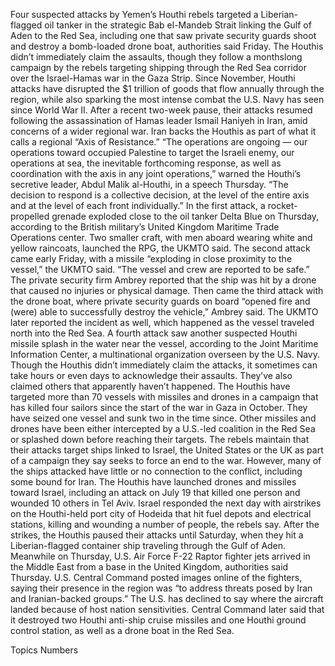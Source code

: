Four suspected attacks by Yemen’s Houthi rebels targeted a Liberian-flagged oil tanker in the strategic Bab el-Mandeb Strait linking the Gulf of Aden to the Red Sea, including one that saw private security guards shoot and destroy a bomb-loaded drone boat, authorities said Friday.
The Houthis didn’t immediately claim the assaults, though they follow a monthslong campaign by the rebels targeting shipping through the Red Sea corridor over the Israel-Hamas war in the Gaza Strip.
Since November, Houthi attacks have disrupted the $1 trillion of goods that flow annually through the region, while also sparking the most intense combat the U.S. Navy has seen since World War II.
After a recent two-week pause, their attacks resumed following the assassination of Hamas leader Ismail Haniyeh in Iran, amid concerns of a wider regional war. Iran backs the Houthis as part of what it calls a regional “Axis of Resistance.”
“The operations are ongoing — our operations toward occupied Palestine to target the Israeli enemy, our operations at sea, the inevitable forthcoming response, as well as coordination with the axis in any joint operations,” warned the Houthi’s secretive leader, Abdul Malik al-Houthi, in a speech Thursday. “The decision to respond is a collective decision, at the level of the entire axis and at the level of each front individually.”
In the first attack, a rocket-propelled grenade exploded close to the oil tanker Delta Blue on Thursday, according to the British military’s United Kingdom Maritime Trade Operations center. Two smaller craft, with men aboard wearing white and yellow raincoats, launched the RPG, the UKMTO said.
The second attack came early Friday, with a missile “exploding in close proximity to the vessel,” the UKMTO said. “The vessel and crew are reported to be safe.”
The private security firm Ambrey reported that the ship was hit by a drone that caused no injuries or physical damage.
Then came the third attack with the drone boat, where private security guards on board “opened fire and (were) able to successfully destroy the vehicle,” Ambrey said. The UKMTO later reported the incident as well, which happened as the vessel traveled north into the Red Sea.
A fourth attack saw another suspected Houthi missile splash in the water near the vessel, according to the Joint Maritime Information Center, a multinational organization overseen by the U.S. Navy.
Though the Houthis didn’t immediately claim the attacks, it sometimes can take hours or even days to acknowledge their assaults. They’ve also claimed others that apparently haven’t happened.
The Houthis have targeted more than 70 vessels with missiles and drones in a campaign that has killed four sailors since the start of the war in Gaza in October. They have seized one vessel and sunk two in the time since. Other missiles and drones have been either intercepted by a U.S.-led coalition in the Red Sea or splashed down before reaching their targets.
The rebels maintain that their attacks target ships linked to Israel, the United States or the UK as part of a campaign they say seeks to force an end to the war. However, many of the ships attacked have little or no connection to the conflict, including some bound for Iran.
The Houthis have launched drones and missiles toward Israel, including an attack on July 19 that killed one person and wounded 10 others in Tel Aviv. Israel responded the next day with airstrikes on the Houthi-held port city of Hodeida that hit fuel depots and electrical stations, killing and wounding a number of people, the rebels say.
After the strikes, the Houthis paused their attacks until Saturday, when they hit a Liberian-flagged container ship traveling through the Gulf of Aden.
Meanwhile on Thursday, U.S. Air Force F-22 Raptor fighter jets arrived in the Middle East from a base in the United Kingdom, authorities said Thursday.
U.S. Central Command posted images online of the fighters, saying their presence in the region was “to address threats posed by Iran and Iranian-backed groups.”
The U.S. has declined to say where the aircraft landed because of host nation sensitivities.
Central Command later said that it destroyed two Houthi anti-ship cruise missiles and one Houthi ground control station, as well as a drone boat in the Red Sea.

Topics
Numbers
